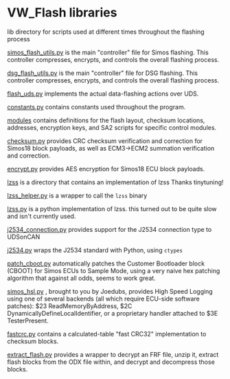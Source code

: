 # VW_Flash libraries
lib directory for scripts used at different times throughout the flashing process

[simos_flash_utils.py](simos_flash_utils.py) is the main "controller" file for Simos flashing. This controller compresses, encrypts, and controls the overall flashing process.

[dsg_flash_utils.py](dsg_flash_utils.py) is the main "controller" file for DSG flashing. This controller compresses, encrypts, and controls the overall flashing process.

[flash_uds.py](flash_uds.py) implements the actual data-flashing actions over UDS.

[constants.py](constants.py) contains constants used throughout the program.

[modules](modules) contains definitions for the flash layout, checksum locations, addresses, encryption keys, and SA2 scripts for specific control modules.

[checksum.py](checksum.py) provides CRC checksum verification and correction for Simos18 block payloads, as well as ECM3->ECM2 summation verification and correction.

[encrypt.py](encrypt.py) provides AES encryption for Simos18 ECU block payloads.

[lzss](lzss) is a directory that contains an implementation of lzss Thanks tinytuning!

[lzss_helper.py](lszz_helper.py) is a wrapper to call the `lzss` binary

[lzss.py](lzss.py) is a python implementation of lzss. this turned out to be quite slow and isn't currently used.

[j2534_connection.py](j2534_connection.py) provides support for the J2534 connection type to UDSonCAN

[j2534.py](j2534.py) wraps the J2534 standard with Python, using `ctypes`

[patch_cboot.py](patch_cboot.py) automatically patches the Customer Bootloader block (CBOOT) for Simos ECUs to Sample Mode, using a very naive hex patching algorithm that against all odds, seems to work great.

[simos_hsl.py](simos_hsl.py) , brought to you by Joedubs, provides High Speed Logging using one of several backends (all which require ECU-side software patches): $23 ReadMemoryByAddress, $2C DynamicallyDefineLocalIdentifier, or a proprietary handler attached to $3E TesterPresent.

[fastcrc.py](fastcrc.py) contains a calculated-table "fast CRC32" implementation to checksum blocks.

[extract_flash.py](extract_flash.py) provides a wrapper to decrypt an FRF file, unzip it, extract flash blocks from the ODX file within, and decrypt and decompress those blocks.
